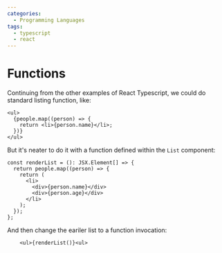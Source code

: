 ```yaml
---
categories:
  - Programming Languages
tags:
  - typescript
  - react
---
```


# Functions

Continuing from the other examples of React Typescript, we could do standard listing function, like:

```tsx
<ul>
  {people.map((person) => {
    return <li>{person.name}</li>;
  })}
</ul>
```

But it's neater to do it with a function defined within the `List` component:

```tsx
const renderList = (): JSX.Element[] => {
  return people.map((person) => {
    return (
      <li>
        <div>{person.name}</div>
        <div>{person.age}</div>
      </li>
    );
  });
};
```

And then change the eariler list to a function invocation:

```tsx
    <ul>{renderList()}<ul>
```
